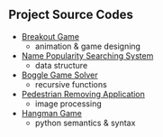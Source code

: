 

## Project Source Codes
* [Breakout Game](https://github.com/mcdoul/sc-projects/tree/main/sc-projects/breakout_game)
  * animation & game designing
* [Name Popularity Searching System](https://github.com/mcdoul/sc-projects/tree/main/sc-projects/baby_name)
  * data structure
* [Boggle Game Solver](https://github.com/mcdoul/sc-projects/tree/main/sc-projects/boggle_game_solver)
  * recursive functions
* [Pedestrian Removing Application](https://github.com/mcdoul/sc-projects/tree/main/sc-projects/my_photoshop)
  * image processing
* [Hangman Game](https://github.com/mcdoul/sc-projects/tree/main/sc-projects/hangman_game)
  * python semantics & syntax
